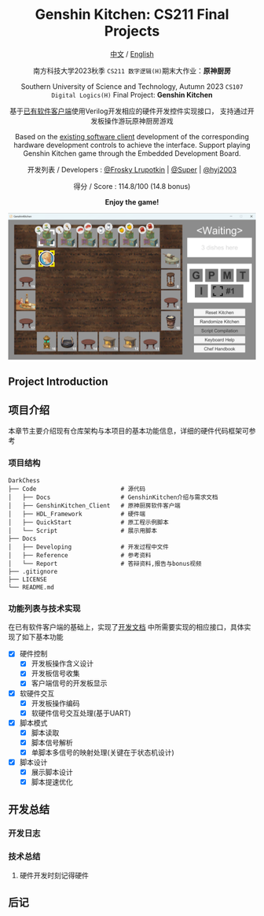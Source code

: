 <div align=center>

# Genshin Kitchen: CS211 Final Projects

[中文](#项目介绍) /
[English](#project-introduction)

南方科技大学2023秋季 `CS211 数字逻辑(H)`期末大作业：**原神厨房**

Southern University of Science and Technology, Autumn 2023
`CS107 Digital Logics(H)` Final Project: **Genshin Kitchen**

基于[已有软件客户端](https://github.com/Yan-ice/GenshinKitchen_2023F)使用Verilog开发相应的硬件开发控件实现接口，
支持通过开发板操作游玩原神厨房游戏

Based on the [existing software client](https://github.com/Yan-ice/GenshinKitchen_2023F) development
of the corresponding hardware development controls to achieve the interface.
Support playing Genshin Kitchen game through the Embedded Development Board.

开发列表 / Developers :  [@Frosky Lrupotkin](https://github.com/FrostyHec)
| [@Super](https://github.com/redhecker)
| [@hyj2003](https://github.com/hyj2003)

得分 / Score : 114.8/100 (14.8 bonus)

**Enjoy the game!**

![img.png](img.png)

</div>

## Project Introduction

## 项目介绍

本章节主要介绍现有仓库架构与本项目的基本功能信息，详细的硬件代码框架可参考

### 项目结构


```
DarkChess
├── Code                        # 源代码
│   ├── Docs                    # GenshinKitchen介绍与需求文档
│   ├── GenshinKitchen_Client   # 原神厨房软件客户端
│   ├── HDL_Framework           # 硬件端
│   ├── QuickStart              # 原工程示例脚本
│   └── Script                  # 展示用脚本
├── Docs             
│   ├── Developing              # 开发过程中文件
│   ├── Reference               # 参考资料
│   └── Report                  # 答辩资料,报告与bonus视频       
├── .gitignore
├── LICENSE
└── README.md
```

### 功能列表与技术实现

在已有软件客户端的基础上，实现了[开发文档](https://github.com/Yan-ice/GenshinKitchen_2023F)
中所需要实现的相应接口，具体实现了如下基本功能

- [x] 硬件控制
  -  [x] 开发板操作含义设计
  -  [x] 开发板信号收集
  -  [x] 客户端信号的开发板显示
- [x] 软硬件交互
  -  [x] 开发板操作编码
  -  [x] 软硬件信号交互处理(基于UART)
- [x] 脚本模式
  -  [x] 脚本读取
  -  [x] 脚本信号解析
  -  [x] 单脚本多信号的映射处理(关键在于状态机设计)
- [x] 脚本设计
  -  [x] 展示脚本设计
  -  [x] 脚本提速优化

## 开发总结

### 开发日志



### 技术总结

1. 硬件开发时刻记得硬件

## 后记